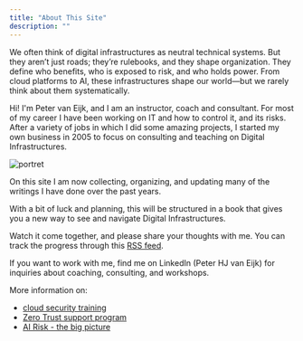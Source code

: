 ```yaml
---
title: "About This Site"
description: ""
---
```


We often think of digital infrastructures as neutral technical systems. But they aren’t just roads; they’re rulebooks, and they shape organization. They define who benefits, who is exposed to risk, and who holds power. From cloud platforms to AI, these infrastructures shape our world—but we rarely think about them systematically.

Hi! I'm Peter van Eijk, and I am an instructor, coach and consultant. For most of my career I have been working on IT and how to control it, and its risks. After a variety of jobs in which I did some amazing projects, I started my own business in 2005 to focus on consulting and teaching on Digital Infrastructures.

![portret](Portret9M7A1161smaller.jpg)

On this site I am now collecting, organizing, and updating many of the writings I have done over the past years.

With a bit of luck and planning, this will be structured in a book that gives you a new way to see and navigate Digital Infrastructures.

Watch it come together, and please share your thoughts with me. You can track the progress through this [RSS feed](/index.xml).

If you want to work with me, find me on LinkedIn (Peter HJ van Eijk) for inquiries about coaching, consulting, and workshops.

More information on:

- [cloud security training](https://thecloudinstructor.com)
- [Zero Trust support program](https://cczt.clubcloudcomputing.com)
- [AI Risk - the big picture](https://clubcloudcomputing.teachable.com/p/aire-intro/?preview=logged_out)
